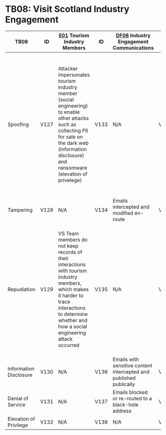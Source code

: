 # TB08: Visit Scotland Industry Engagement

| TB08                   | ID   | [E01](../assets/E01.md) Tourism Industry Members                                                                                                                                                            | ID   | [DF08](../assets/DF08.md) Industry Engagement Communications       | ID   | [E05](../assets/E05.md) VS Marketing Team                                                                                                                                                                                                        |
|------------------------|------|-------------------------------------------------------------------------------------------------------------------------------------------------------------------------------------------------------------|------|--------------------------------------------------------------------|------|--------------------------------------------------------------------------------------------------------------------------------------------------------------------------------------------------------------------------------------------------|
| Spoofing               | V127 | Attacker impersonates tourism industry member (social engineering) to enable other attacks such as collecting PII for sale on the dark web (information disclosure) and ransomware (elevation of privelege) | V133 | N/A                                                                | V139 | Attacker impersonates VS marketing team member (social engineering) to enable attacks on 3rd parties (tourism industry members) such as collecting PII for sale on the dark web (information disclosure) and ransomware (elevation of privelege) |
| Tampering              | V128 | N/A                                                                                                                                                                                                         | V134 | Emails intercepted and modified en-route                           | V140 | N/A                                                                                                                                                                                                                                              |
| Repudiation            | V129 | VS Team members do not keep records of their interactions with tourism industry members, which makes it harder to trace interactions to determine whether and how a social engineering attack occurred      | V135 | N/A                                                                | V141 | Tourism industry members do not keep records of their interactions with VS marketing team members, which makes it harder to trace interactions to determine whether and how a social engineering attack occurred                                 |
| Information Disclosure | V130 | N/A                                                                                                                                                                                                         | V136 | Emails with sensitive content intercepted and published publically | V142 | N/A                                                                                                                                                                                                                                              |
| Denial of Service      | V131 | N/A                                                                                                                                                                                                         | V137 | Emails blocked or re-routed to a black-hole address                | V143 | N/A                                                                                                                                                                                                                                              |
| Elevation of Privilege | V132 | N/A                                                                                                                                                                                                         | V138 | N/A                                                                | V144 | N/A                                                                                                                                                                                                                                              |
